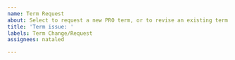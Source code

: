 ```yaml
---
name: Term Request
about: Select to request a new PRO term, or to revise an existing term
title: 'Term issue: '
labels: Term Change/Request
assignees: nataled

---
```



